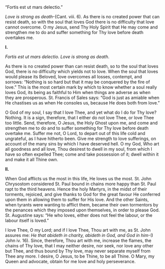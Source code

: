 
“Fortis est ut mars delectio.”

_Love is strong as death_-{Cant. viii. 6). As there is no created power that can resist death, so with the soul that loves God there is no difficulty that love cannot overcome. O my Jesus, send Thy Holy Spirit that He may come and strengthen me to do and suffer something for Thy love before death overtakes me.

**I.**

_Fortis est ut mars delectio. Love is strong as death_.

As there is no created power than can resist death, so to the soul that loves God, there is no difficulty which yields not to love. When the soul that loves would please its Beloved, love overcomes all losses, contempt, and sorrows: “Nothing is so hard but that it may be conquered by the fire of love.” This is the most certain mark by which to know whether a soul really loves God, its being as faithful to Him when things are adverse as when they are prosperous. St. Francis of Sales says: “God is just as amiable when He chastises us as when He consoles us, because He does both from love.”

O God of my soul, I say that I love Thee, and yet what do I do for Thy love? Nothing. It is a sign, therefore, that I either do not love Thee, or love Thee too little. Send, therefore, O Jesus, the Holy Ghost upon me, and come and strengthen me to do and to suffer something for Thy love before death overtake me. Suffer me not, O Lord, to depart out of this life cold and ungrateful, as I have hitherto been. Give me strength to love sufferings, on account of the many sins by which I have deserved hell. O my God, Who art all goodness and all love, Thou desirest to dwell in my soul, from which I have so often expelled Thee; come and take possession of it; dwell within it and make it all Thine own.

**II.**

When God afflicts us the most in this life, He loves us the most. St. John Chrysostom considered St. Paul bound in chains more happy than St. Paul rapt to the third heavens. Hence the holy Martyrs, in the midst of their torments, rejoiced, and give thanks to God for the great favour He conferred upon them in allowing them to suffer for His love. And the other Saints, when tyrants were wanting to afflict them, became their own tormentors by the penances which they imposed upon themselves, in order to please God. St. Augustine says: “He who loves, either does not feel the labour, or the labour itself is loved.”

I love Thee, O my Lord; and if I love Thee, Thou art with me, as St. John assures me: _He that abideth in charity, abideth in God, and God in him_-(I John iv. 16). Since, therefore, Thou art with me, increase the flames, the chains of Thy love, that I may neither desire, nor seek, nor love any other but Thee, and thus bound by Thy love, may never separate myself from Thee any more. I desire, O Jesus, to be Thine, to be all Thine. O Mary, my Queen and advocate, obtain for me love and holy perseverance.

